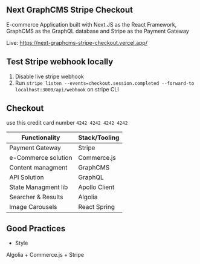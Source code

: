 ## Next GraphCMS Stripe Checkout

E-commerce Application built with Next.JS as the React Framework, GraphCMS as the GraphQL database and Stripe as the Payment Gateway

Live: https://next-graphcms-stripe-checkout.vercel.app/

## Test Stripe webhook locally

1. Disable live stripe webhook
2. Run `stripe listen --events=checkout.session.completed --forward-to localhost:3000/api/webhook` on stripe CLI

## Checkout

use this credit card number `4242 4242 4242 4242`

| Functionality       | Stack/Tooling |
| ------------------- | ------------- |
| Payment Gateway     | Stripe        |
| e-Commerce solution | Commerce.js   |
| Content managment   | GraphCMS      |
| API Solution        | GraphQL       |
| State Managment lib | Apollo Client |
| Searcher & Results  | Algolia       |
| Image Carousels     | React Spring  |

## Good Practices

- Style

Algolia + Commerce.js + Stripe
